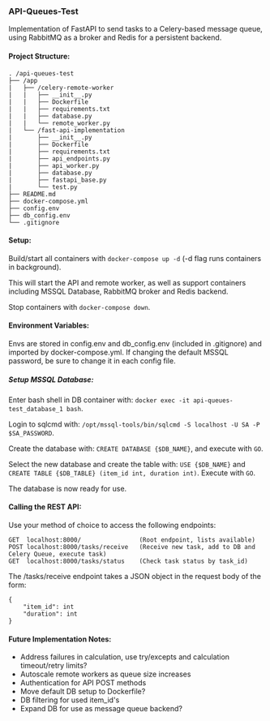 ### API-Queues-Test

Implementation of FastAPI to send tasks to a Celery-based message queue, using RabbitMQ as a broker and Redis for a
persistent backend.

#### Project Structure:

    . /api-queues-test
    ├── /app              
    |   ├── /celery-remote-worker   
    |   |   ├── __init__.py   
    |   |   ├── Dockerfile
    |   |   ├── requirements.txt
    |   |   ├── database.py
    |   |   └── remote_worker.py
    |   └── /fast-api-implementation   
    |       ├── __init__.py
    |       ├── Dockerfile
    |       ├── requirements.txt
    |       ├── api_endpoints.py
    |       ├── api_worker.py
    |       ├── database.py
    |       ├── fastapi_base.py
    |       └── test.py  
    ├── README.md
    ├── docker-compose.yml
    ├── config.env
    ├── db_config.env
    └── .gitignore

#### Setup:

Build/start all containers with ```docker-compose up -d``` (-d flag runs containers in background).

This will start the API and remote worker, as well as support containers including MSSQL Database, RabbitMQ broker and 
Redis backend.

Stop containers with ```docker-compose down```.

#### Environment Variables:

Envs are stored in config.env and db_config.env (included in .gitignore) and imported by docker-compose.yml. If changing
the default MSSQL password, be sure to change it in each config file.

##### Setup MSSQL Database:

Enter bash shell in DB container with: ```docker exec -it api-queues-test_database_1 bash```.

Login to sqlcmd with: ```/opt/mssql-tools/bin/sqlcmd -S localhost -U SA -P $SA_PASSWORD```.

Create the database with: ```CREATE DATABASE {$DB_NAME}```, and execute with ```GO```.

Select the new database and create the table with: ```USE {$DB_NAME}``` 
and ```CREATE TABLE {$DB_TABLE} (item_id int, duration int)```. Execute with ```GO```.

The database is now ready for use.

#### Calling the REST API:

Use your method of choice to access the following endpoints:

    GET  localhost:8000/                (Root endpoint, lists available)
    POST localhost:8000/tasks/receive   (Receive new task, add to DB and Celery Queue, execute task)
    GET  localhost:8000/tasks/status    (Check task status by task_id)

The /tasks/receive endpoint takes a JSON object in the request body of the form:
    
    {
        "item_id": int
        "duration": int
    }

#### Future Implementation Notes:
* Address failures in calculation, use try/excepts and calculation timeout/retry limits?
* Autoscale remote workers as queue size increases
* Authentication for API POST methods
* Move default DB setup to Dockerfile?
* DB filtering for used item_id's
* Expand DB for use as message queue backend?